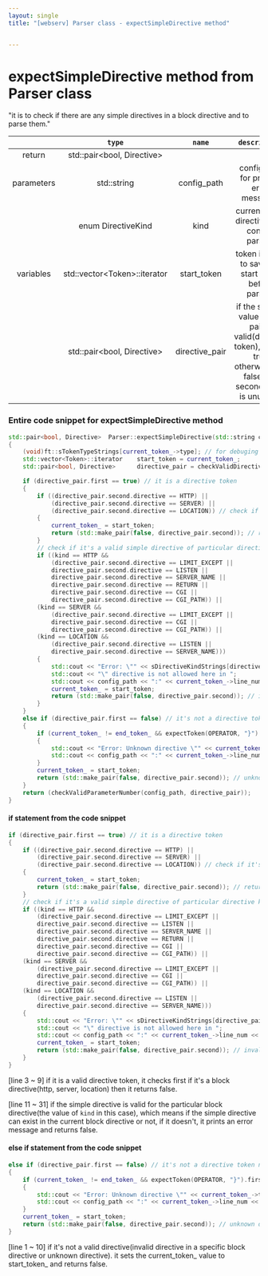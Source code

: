 ```yaml
---
layout: single
title: "[webserv] Parser class - expectSimpleDirective method"


---
```


# expectSimpleDirective method from Parser class

"it is to check if there are any simple directives in a block directive and to parse them."

|            |            `type`             |     `name`     |                        `description`                         |
| :--------: | :---------------------------: | :------------: | :----------------------------------------------------------: |
|   return   |  std::pair<bool, Directive>   |                |                                                              |
| parameters |          std::string          |  config_path   |           config path for printing error messages            |
|            |      enum DirectiveKind       |      kind      |         current block directive kind context parsing         |
| variables  | std::vector\<Token>::iterator |  start_token   |    token iterator to save the start token before parsing     |
|            |  std::pair<bool, Directive>   | directive_pair | if the second value of the pair is valid(directive token), bool is true<br /> otherwise, it's false and second value is unusable |



### Entire code snippet for expectSimpleDirective method

```c++
std::pair<bool, Directive>	Parser::expectSimpleDirective(std::string config_path, enum DirectiveKind kind)
{
	(void)ft::sTokenTypeStrings[current_token_->type]; // for debuging
	std::vector<Token>::iterator 	start_token = current_token_;
	std::pair<bool, Directive> 		directive_pair = checkValidDirective();

	if (directive_pair.first == true) // it is a directive token
	{
		if ((directive_pair.second.directive == HTTP) ||
			(directive_pair.second.directive == SERVER) ||
			(directive_pair.second.directive == LOCATION)) // check if it's a block directive
		{
			current_token_ = start_token;
			return (std::make_pair(false, directive_pair.second)); // return false because it's not a simple directive
		}
		// check if it's a valid simple directive of particular directive kind
		if ((kind == HTTP &&
			(directive_pair.second.directive == LIMIT_EXCEPT || 
			directive_pair.second.directive == LISTEN || 
			directive_pair.second.directive == SERVER_NAME || 
			directive_pair.second.directive == RETURN || 
			directive_pair.second.directive == CGI || 
			directive_pair.second.directive == CGI_PATH)) ||
		(kind == SERVER && 
			(directive_pair.second.directive == LIMIT_EXCEPT || 
			directive_pair.second.directive == CGI || 
			directive_pair.second.directive == CGI_PATH)) ||
		(kind == LOCATION && 
			(directive_pair.second.directive == LISTEN || 
			directive_pair.second.directive == SERVER_NAME)))
		{
			std::cout << "Error: \"" << sDirectiveKindStrings[directive_pair.second.directive];
			std::cout << "\" directive is not allowed here in ";
			std::cout << config_path << ":" << current_token_->line_num << std::endl;
			current_token_ = start_token;
			return (std::make_pair(false, directive_pair.second)); // invalid directive in a wrong block directive
		}
	}
	else if (directive_pair.first == false) // it's not a directive token nor a valid directive token
	{
		if (current_token_ != end_token_ && expectToken(OPERATOR, "}").first == false)
		{
			std::cout << "Error: Unknown directive \"" << current_token_->text << "\" in ";
			std::cout << config_path << ":" << current_token_->line_num << std::endl;
		}
		current_token_ = start_token;
		return (std::make_pair(false, directive_pair.second)); // unknown directive error
	}
	return (checkValidParameterNumber(config_path, directive_pair));
}
```





#### if statement from the code snippet

```c++
if (directive_pair.first == true) // it is a directive token
{
	if ((directive_pair.second.directive == HTTP) ||
		(directive_pair.second.directive == SERVER) ||
		(directive_pair.second.directive == LOCATION)) // check if it's a block directive
	{
		current_token_ = start_token;
		return (std::make_pair(false, directive_pair.second)); // return false because it's not a simple directive
	}
	// check if it's a valid simple directive of particular directive kind
	if ((kind == HTTP &&
		(directive_pair.second.directive == LIMIT_EXCEPT || 
		directive_pair.second.directive == LISTEN || 
		directive_pair.second.directive == SERVER_NAME || 
		directive_pair.second.directive == RETURN || 
		directive_pair.second.directive == CGI || 
		directive_pair.second.directive == CGI_PATH)) ||
	(kind == SERVER && 
		(directive_pair.second.directive == LIMIT_EXCEPT || 
		directive_pair.second.directive == CGI || 
		directive_pair.second.directive == CGI_PATH)) ||
	(kind == LOCATION && 
		(directive_pair.second.directive == LISTEN || 
		directive_pair.second.directive == SERVER_NAME)))
	{
		std::cout << "Error: \"" << sDirectiveKindStrings[directive_pair.second.directive];
		std::cout << "\" directive is not allowed here in ";
		std::cout << config_path << ":" << current_token_->line_num << std::endl;
		current_token_ = start_token;
		return (std::make_pair(false, directive_pair.second)); // invalid directive in a wrong block directive
	}
}
```

[line 3 ~ 9]  if it is a valid directive token, it checks first if it's a block directive(http, server, location) then it returns false.

[line 11 ~ 31]  if the simple directive is valid for the particular block directive(the value of `kind` in this case), which means if the simple directive can exist in the current block directive or not, if it doesn't, it prints an error message and returns false.



#### else if statement from the code snippet

```c++
else if (directive_pair.first == false) // it's not a directive token nor a valid directive token
{
	if (current_token_ != end_token_ && expectToken(OPERATOR, "}").first == false)
	{
		std::cout << "Error: Unknown directive \"" << current_token_->text << "\" in ";
		std::cout << config_path << ":" << current_token_->line_num << std::endl;
	}
	current_token_ = start_token;
	return (std::make_pair(false, directive_pair.second)); // unknown directive error
}
```

[line 1 ~ 10]  if it's not a valid directive(invalid directive in a specific block directive or unknown directive). it sets the current_token_ value to start_token_ and returns false.
